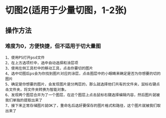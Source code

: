# 切图2(适用于少量切图，1-2张)
## 操作方法

### 难度为0，方便快捷，但不适用于切大量图

    1、使用PS打开psd文件
    2、在上方选项栏中，选中自动选择和涂层项
    3、使用左侧工具栏中的移动工具，点击你要切的图片
    4、选中切图后ps会为你找到图片对应的涂层，点击图层中的小眼睛来确定是否为你想要的切的图片
    5、确定是你想要的图片，会发现图片是分两层的，那么就选择他们共有的文件夹，鼠标右键点击文件夹，将文件夹转换为智能对象。
    6、发现两个图层合并为了一个图层，在这个图层上点击鼠标右键选择编辑内容，然后图片就被我们单独的提取出来了
    7、接下来正常存储图片就OK了，重命名后选好要保存的图片格式和路径，这个图片就被我们取出来了
